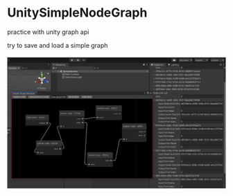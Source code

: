 # UnitySimpleNodeGraph

practice with unity graph api

try to save and load a simple graph

![TestImg](https://github.com/2C2C2C/UnitySimpleNodeGraph/blob/main/TempPic/simplegraphpic01.png)